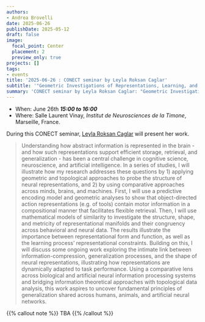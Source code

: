 ```yaml
---
authors:
- Andrea Brovelli
date: 2025-06-26
publishDate: 2025-05-12
draft: false
image:
  focal_point: Center
  placement: 2
  preview_only: true
projects: []
tags:
- events
title: '2025-06-26 : CONECT seminar by Leyla Roksan Caglar'
subtitle: '"Geometric Investigations of Representations, Learning, and Generalization in Minds, Brains, and Machines"'
summary: 'CONECT seminar by Leyla Roksan Caglar: "Geometric Investigations of Representations, Learning, and Generalization in Minds, Brains, and Machines".'
---
```



* When: June 26th ***15:00 to 16:00*** 
* Where: Salle Laurent Vinay, _Institut de Neurosciences de la Timone_, Marseille, France.

During this CONECT seminar, [Leyla Roksan Caglar](https://www.leylaroksancaglar.com/) will present her work.

> Understanding how abstract information is represented in the brain - and how such representations
support efficient storage, retrieval, and generalization - has been a central challenge in cognitive
science, neuroscience, and artificial intelligence. In a series of studies, I will illustrate how my
research addresses these questions by 1) applying geometric and topological approaches to probe
the structure of neural representations, and 2) by using comparative approaches across minds,
brains, and machines. First, I will use a predictive encoding model and geometric analyses to show
that object-directed action representations (e.g. of tools) contain motor information in a
compositional manner that facilitates flexible retrieval. Then, I will use mathematical models of
similarity to investigate the structure, shape, and metricity of representational manifolds and their
congruency across behavioral and neural data. The results illustrate the importance between
representational form and function, as well as the learning process’ representational constraints.
Building on this, I will discuss some ongoing work exploring the intimate link between
information-compression, generalization processes, and the shape of neural representations,
illustrating how representations are dynamically adapted to task performance. Using a comparative
lens across biological and artificial neural information processing systems and bridging
information theoretical approaches with topological data analysis, this work aspires to uncover
fundamental principles of generalization shared across humans, animals, and artificial neural
networks.


{{% callout note %}}
TBA 
{{% /callout %}}
